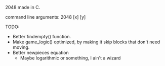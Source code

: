 2048 made in C.

command line arguments:
2048 [x] [y]

TODO:
- Better findempty() function.
- Make game_logic() optimized, by making it skip blocks that don't need moving.
- Better newpieces equation
  - Maybe logarithmic or something, I ain't a wizard
